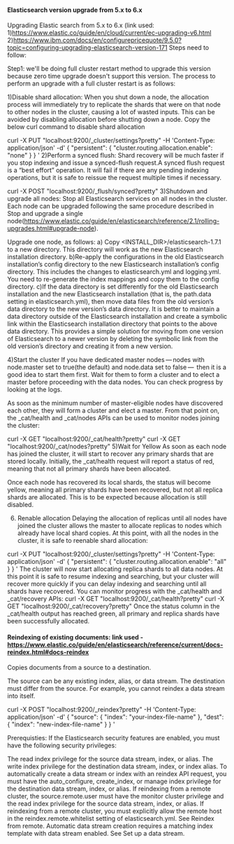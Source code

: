 #### Elasticsearch version upgrade from 5.x to 6.x
Upgrading Elastic search from 5.x to 6.x (link used: 1)https://www.elastic.co/guide/en/cloud/current/ec-upgrading-v6.html 2)https://www.ibm.com/docs/en/configurepricequote/9.5.0?topic=configuring-upgrading-elasticsearch-version-171
Steps need to follow:

Step1: we'll be doing full cluster restart method to upgrade this version because zero time upgrade doesn't support this version.
The process to perform an upgrade with a full cluster restart is as follows:

1)Disable shard allocation:
When you shut down a node, the allocation process will immediately try to replicate the shards that were on that node to other nodes in the cluster, causing a lot of wasted inputs. This can be avoided by disabling allocation before shutting down a node. Copy the below curl command to disable shard allocation

curl -X PUT "localhost:9200/_cluster/settings?pretty" -H 'Content-Type: application/json' -d' { "persistent": { "cluster.routing.allocation.enable": "none" } } '
2)Perform a synced flush:
Shard recovery will be much faster if you stop indexing and issue a synced-flush request.A synced flush request is a “best effort” operation. It will fail if there are any pending indexing operations, but it is safe to reissue the request multiple times if necessary.

curl -X POST "localhost:9200/_flush/synced?pretty"
3)Shutdown and upgrade all nodes:
Stop all Elasticsearch services on all nodes in the cluster. Each node can be upgraded following the same procedure described in Stop and upgrade a single node(https://www.elastic.co/guide/en/elasticsearch/reference/2.1/rolling-upgrades.html#upgrade-node).

Upgrade one node, as follows:
a) Copy <INSTALL_DIR>/elasticsearch-1.7.1 to a new directory. This directory will work as the new Elasticsearch installation directory. b)Re-apply the configurations in the old Elasticsearch installation’s config directory to the new Elasticsearch installation’s config directory. This includes the changes to elasticsearch.yml and logging.yml. You need to re-generate the index mappings and copy them to the config directory. c)If the data directory is set differently for the old Elasticsearch installation and the new Elasticsearch installation (that is, the path.data setting in elasticsearch.yml), then move data files from the old version’s data directory to the new version’s data directory. It is better to maintain a data directory outside of the Elasticsearch installation and create a symbolic link within the Elasticsearch installation directory that points to the above data directory. This provides a simple solution for moving from one version of Elasticsearch to a newer version by deleting the symbolic link from the old version’s directory and creating it from a new version.

4)Start the cluster
If you have dedicated master nodes — nodes with node.master set to true(the default) and node.data set to false —  then it is a good idea to start them first. Wait for them to form a cluster and to elect a master before proceeding with the data nodes. You can check progress by looking at the logs.

As soon as the minimum number of master-eligible nodes have discovered each other, they will form a cluster and elect a master. From that point on, the _cat/health and _cat/nodes APIs can be used to monitor nodes joining the cluster:

curl -X GET "localhost:9200/_cat/health?pretty" curl -X GET "localhost:9200/_cat/nodes?pretty"
5)Wait for Yellow
As soon as each node has joined the cluster, it will start to recover any primary shards that are stored locally. Initially, the _cat/health request will report a status of red, meaning that not all primary shards have been allocated.

Once each node has recovered its local shards, the status will become yellow, meaning all primary shards have been recovered, but not all replica shards are allocated. This is to be expected because allocation is still disabled.

6) Renable allocation
Delaying the allocation of replicas until all nodes have joined the cluster allows the master to allocate replicas to nodes which already have local shard copies. At this point, with all the nodes in the cluster, it is safe to reenable shard allocation:

curl -X PUT "localhost:9200/_cluster/settings?pretty" -H 'Content-Type: application/json' -d' { "persistent": { "cluster.routing.allocation.enable": "all" } } ' The cluster will now start allocating replica shards to all data nodes. At this point it is safe to resume indexing and searching, but your cluster will recover more quickly if you can delay indexing and searching until all shards have recovered. You can monitor progress with the _cat/health and _cat/recovery APIs:
curl -X GET "localhost:9200/_cat/health?pretty" curl -X GET "localhost:9200/_cat/recovery?pretty"
Once the status column in the _cat/health output has reached green, all primary and replica shards have been successfully allocated.



#### Reindexing of existing documents: link used - https://www.elastic.co/guide/en/elasticsearch/reference/current/docs-reindex.html#docs-reindex
Copies documents from a source to a destination.

The source can be any existing index, alias, or data stream. The destination must differ from the source. For example, you cannot reindex a data stream into itself.

curl -X POST "localhost:9200/_reindex?pretty" -H 'Content-Type: application/json' -d'
{
  "source": {
    "index": "your-index-file-name"
  },
  "dest": {
    "index": "new-index-file-name"
  }
}
'

Prerequisties: 
If the Elasticsearch security features are enabled, you must have the following security privileges:

The read index privilege for the source data stream, index, or alias.
The write index privilege for the destination data stream, index, or index alias.
To automatically create a data stream or index with an reindex API request, you must have the auto_configure, create_index, or manage index privilege for the destination data stream, index, or alias.
If reindexing from a remote cluster, the source.remote.user must have the monitor cluster privilege and the read index privilege for the source data stream, index, or alias.
If reindexing from a remote cluster, you must explicitly allow the remote host in the reindex.remote.whitelist setting of elasticsearch.yml. See Reindex from remote.
Automatic data stream creation requires a matching index template with data stream enabled. See Set up a data stream.
